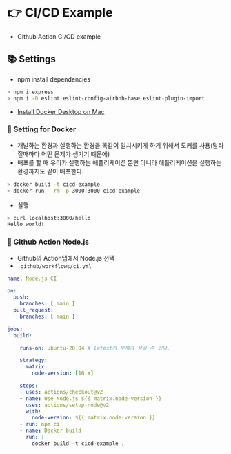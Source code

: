 # 👉 CI/CD Example
- Github Action CI/CD example

## 📚 Settings
- npm install dependencies

```bash
> npm i express
> npm i -D eslint eslint-config-airbnb-base eslint-plugin-import
```

- [Install Docker Desktop on Mac](https://docs.docker.com/docker-for-mac/install/)

### 🎈 Setting for Docker
- 개발하는 환경과 실행하는 환경을 똑같이 일치시키게 하기 위해서 도커를 사용(달라질때마다 어떤 문제가 생기기 떄문에)
- 배포를 할 때 우리가 실행하는 애플리케이션 뿐만 아니라 애플리케이션을 실행하는 환경까지도 같이 배포한다.

```bash
> docker build -t cicd-example
> docker run --rm -p 3000:3000 cicd-example
```

- 실행

```bash
> curl localhost:3000/hello
Hello world!
```

### 🎈 Github Action Node.js
- Github의 Action탭에서 Node.js 선택
- `.github/workflows/ci.yml`

```yml
name: Node.js CI

on:
  push:
    branches: [ main ]
  pull_request:
    branches: [ main ]

jobs:
  build:

    runs-on: ubuntu-20.04 # latest가 문제가 생길 수 있다.

    strategy:
      matrix:
        node-version: [16.x]

    steps:
    - uses: actions/checkout@v2
    - name: Use Node.js ${{ matrix.node-version }}
      uses: actions/setup-node@v2
      with:
        node-version: ${{ matrix.node-version }}
    - run: npm ci
    - name: Docker build
      run: |
        docker build -t cicd-example .
```